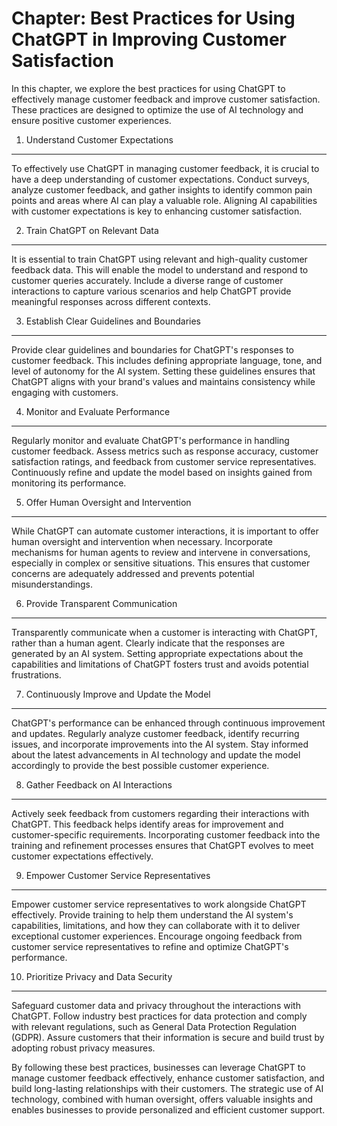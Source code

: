 Chapter: Best Practices for Using ChatGPT in Improving Customer Satisfaction
============================================================================

In this chapter, we explore the best practices for using ChatGPT to effectively manage customer feedback and improve customer satisfaction. These practices are designed to optimize the use of AI technology and ensure positive customer experiences.

1. Understand Customer Expectations
-----------------------------------

To effectively use ChatGPT in managing customer feedback, it is crucial to have a deep understanding of customer expectations. Conduct surveys, analyze customer feedback, and gather insights to identify common pain points and areas where AI can play a valuable role. Aligning AI capabilities with customer expectations is key to enhancing customer satisfaction.

2. Train ChatGPT on Relevant Data
---------------------------------

It is essential to train ChatGPT using relevant and high-quality customer feedback data. This will enable the model to understand and respond to customer queries accurately. Include a diverse range of customer interactions to capture various scenarios and help ChatGPT provide meaningful responses across different contexts.

3. Establish Clear Guidelines and Boundaries
--------------------------------------------

Provide clear guidelines and boundaries for ChatGPT's responses to customer feedback. This includes defining appropriate language, tone, and level of autonomy for the AI system. Setting these guidelines ensures that ChatGPT aligns with your brand's values and maintains consistency while engaging with customers.

4. Monitor and Evaluate Performance
-----------------------------------

Regularly monitor and evaluate ChatGPT's performance in handling customer feedback. Assess metrics such as response accuracy, customer satisfaction ratings, and feedback from customer service representatives. Continuously refine and update the model based on insights gained from monitoring its performance.

5. Offer Human Oversight and Intervention
-----------------------------------------

While ChatGPT can automate customer interactions, it is important to offer human oversight and intervention when necessary. Incorporate mechanisms for human agents to review and intervene in conversations, especially in complex or sensitive situations. This ensures that customer concerns are adequately addressed and prevents potential misunderstandings.

6. Provide Transparent Communication
------------------------------------

Transparently communicate when a customer is interacting with ChatGPT, rather than a human agent. Clearly indicate that the responses are generated by an AI system. Setting appropriate expectations about the capabilities and limitations of ChatGPT fosters trust and avoids potential frustrations.

7. Continuously Improve and Update the Model
--------------------------------------------

ChatGPT's performance can be enhanced through continuous improvement and updates. Regularly analyze customer feedback, identify recurring issues, and incorporate improvements into the AI system. Stay informed about the latest advancements in AI technology and update the model accordingly to provide the best possible customer experience.

8. Gather Feedback on AI Interactions
-------------------------------------

Actively seek feedback from customers regarding their interactions with ChatGPT. This feedback helps identify areas for improvement and customer-specific requirements. Incorporating customer feedback into the training and refinement processes ensures that ChatGPT evolves to meet customer expectations effectively.

9. Empower Customer Service Representatives
-------------------------------------------

Empower customer service representatives to work alongside ChatGPT effectively. Provide training to help them understand the AI system's capabilities, limitations, and how they can collaborate with it to deliver exceptional customer experiences. Encourage ongoing feedback from customer service representatives to refine and optimize ChatGPT's performance.

10. Prioritize Privacy and Data Security
----------------------------------------

Safeguard customer data and privacy throughout the interactions with ChatGPT. Follow industry best practices for data protection and comply with relevant regulations, such as General Data Protection Regulation (GDPR). Assure customers that their information is secure and build trust by adopting robust privacy measures.

By following these best practices, businesses can leverage ChatGPT to manage customer feedback effectively, enhance customer satisfaction, and build long-lasting relationships with their customers. The strategic use of AI technology, combined with human oversight, offers valuable insights and enables businesses to provide personalized and efficient customer support.

